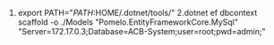 1. export PATH="$PATH:$HOME/.dotnet/tools/"
2.dotnet ef dbcontext scaffold -o ./Models "Pomelo.EntityFrameworkCore.MySql" "Server=172.17.0.3;Database=ACB-System;user=root;pwd=admin;"